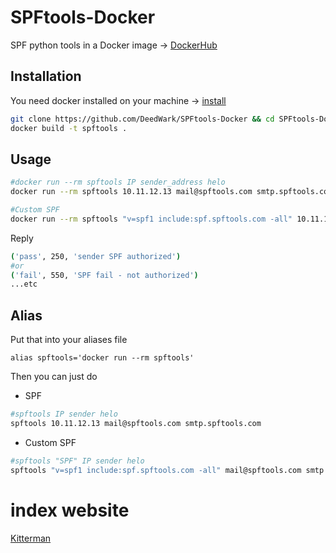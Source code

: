 # SPFtools-Docker

SPF python tools in a Docker image -> [DockerHub](https://hub.docker.com/repository/docker/deedwark/spftools)
## Installation

You need docker installed on your machine -> [install](https://docs.docker.com/get-docker/)

```bash
git clone https://github.com/DeedWark/SPFtools-Docker && cd SPFtools-Docker
docker build -t spftools .
```

## Usage

```bash
#docker run --rm spftools IP sender_address helo
docker run --rm spftools 10.11.12.13 mail@spftools.com smtp.spftools.com

#Custom SPF
docker run --rm spftools "v=spf1 include:spf.spftools.com -all" 10.11.12.13 mail@spftools.com smtp.spftools.com
```
Reply
```bash
('pass', 250, 'sender SPF authorized')
#or
('fail', 550, 'SPF fail - not authorized')
...etc
```
## Alias
Put that into your aliases file
```
alias spftools='docker run --rm spftools'
```

Then you can just do

- SPF
```bash
#spftools IP sender helo
spftools 10.11.12.13 mail@spftools.com smtp.spftools.com
```
- Custom SPF
```bash
#spftools "SPF" IP sender helo
spftools "v=spf1 include:spf.spftools.com -all" mail@spftools.com smtp.spftools.com
```

# index website
[Kitterman](https://www.kitterman.com/spf/validate.html)
